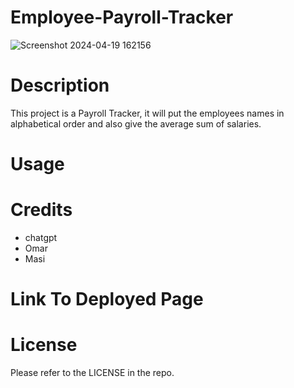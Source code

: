 # Employee-Payroll-Tracker
![Screenshot 2024-04-19 162156](https://github.com/slym187/Employee-Payroll-Tracker/assets/163611320/e43dfb3a-05c2-4fda-8bf9-eb0405971045)

# Description
This project is a Payroll Tracker, it will put the employees names in alphabetical order and also give the average sum of salaries.

# Usage

# Credits
- chatgpt
- Omar
- Masi
# Link To Deployed Page

# License
Please refer to the LICENSE in the repo.
